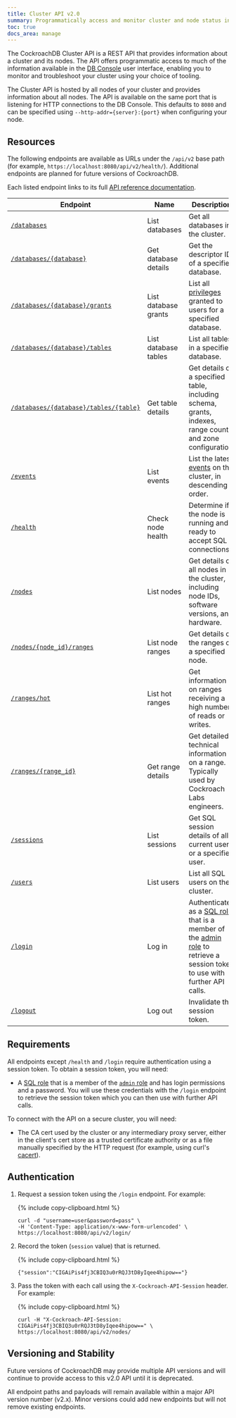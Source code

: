 ```yaml
---
title: Cluster API v2.0
summary: Programmatically access and monitor cluster and node status information with a RESTful API.
toc: true
docs_area: manage
---
```


The CockroachDB Cluster API is a REST API that provides information about a cluster and its nodes. The API offers programmatic access to much of the information available in the [DB Console](ui-overview.html) user interface, enabling you to monitor and troubleshoot your cluster using your choice of tooling.

The Cluster API is hosted by all nodes of your cluster and provides information about all nodes. The API is available on the same port that is listening for HTTP connections to the DB Console. This defaults to `8080` and can be specified using `--http-addr={server}:{port}` when configuring your node.

## Resources

The following endpoints are available as URLs under the `/api/v2` base path (for example, `https://localhost:8080/api/v2/health/`). Additional endpoints are planned for future versions of CockroachDB.

Each listed endpoint links to its full [API reference documentation](https://cockroachlabs.com/docs/api/cluster/v2.html).

Endpoint | Name | Description
--- | --- | ---
[`/databases`](https://cockroachlabs.com/docs/api/cluster/v2.html#operation/listDatabases) | List databases | Get all databases in the cluster.
[`/databases/{database}`](https://cockroachlabs.com/docs/api/cluster/v2.html#operation/databaseDetails) | Get database details | Get the descriptor ID of a specified database.
[`/databases/{database}/grants`](https://cockroachlabs.com/docs/api/cluster/v2.html#operation/databaseGrants) | List database grants | List all [privileges](authorization.html#assign-privileges) granted to users for a specified database.
[`/databases/{database}/tables`](https://cockroachlabs.com/docs/api/cluster/v2.html#operation/databaseTables) | List database tables | List all tables in a specified database.
[`/databases/{database}/tables/{table}`](https://cockroachlabs.com/docs/api/cluster/v2.html#operation/tableDetails) | Get table details | Get details on a specified table, including schema, grants, indexes, range count, and zone configuration.
[`/events`](https://cockroachlabs.com/docs/api/cluster/v2.html#operation/listEvents) | List events | List the latest [events](eventlog.html) on the cluster, in descending order.
[`/health`](https://cockroachlabs.com/docs/api/cluster/v2.html#operation/health) | Check node health | Determine if the node is running and ready to accept SQL connections.
[`/nodes`](https://cockroachlabs.com/docs/api/cluster/v2.html#operation/listNodes) | List nodes | Get details on all nodes in the cluster, including node IDs, software versions, and hardware.
[`/nodes/{node_id}/ranges`](https://cockroachlabs.com/docs/api/cluster/v2.html#operation/listNodeRanges) | List node ranges | Get details on the ranges on a specified node.
[`/ranges/hot`](https://cockroachlabs.com/docs/api/cluster/v2.html#operation/listHotRanges) | List hot ranges | Get information on ranges receiving a high number of reads or writes.
[`/ranges/{range_id}`](https://cockroachlabs.com/docs/api/cluster/v2.html#operation/listRange) | Get range details | Get detailed technical information on a range. Typically used by Cockroach Labs engineers.
[`/sessions`](https://cockroachlabs.com/docs/api/cluster/v2.html#operation/listSessions) | List sessions | Get SQL session details of all current users or a specified user.
[`/users`](https://cockroachlabs.com/docs/api/cluster/v2.html#operation/listUsers) | List users | List all SQL users on the cluster.
[`/login`](https://cockroachlabs.com/docs/api/cluster/v2.html#operation/login) | Log in | Authenticate as a [SQL role](create-role.html#create-a-role-that-can-log-in-to-the-database) that is a member of the [admin role](authorization.html#admin-role) to retrieve a session token to use with further API calls.
[`/logout`](https://cockroachlabs.com/docs/api/cluster/v2.html#operation/logout) | Log out | Invalidate the session token.

## Requirements

All endpoints except `/health` and `/login` require authentication using a session token. To obtain a session token, you will need:

* A [SQL role](create-role.html) that is a member of the [`admin` role](authorization.html#admin-role) and has login permissions and a password. You will use these credentials with the `/login` endpoint to retrieve the session token which you can then use with further API calls.

To connect with the API on a secure cluster, you will need:

* The CA cert used by the cluster or any intermediary proxy server, either in the client's cert store as a trusted certificate authority or as a file manually specified by the HTTP request (for example, using curl's [cacert](https://curl.se/docs/manpage.html#--cacert)).  

## Authentication

1. Request a session token using the `/login` endpoint. For example:

    {%  include copy-clipboard.html %}
    ~~~ shell
    curl -d "username=user&password=pass" \
    -H 'Content-Type: application/x-www-form-urlencoded' \
    https://localhost:8080/api/v2/login/
    ~~~

2. Record the token (`session` value) that is returned.

    {%  include copy-clipboard.html %}
    ~~~ shell
    {"session":"CIGAiPis4fj3CBIQ3u0rRQJ3tD8yIqee4hipow=="}
    ~~~

3. Pass the token with each call using the `X-Cockroach-API-Session` header. For example:

    {%  include copy-clipboard.html %}
    ~~~ shell
    curl -H "X-Cockroach-API-Session: CIGAiPis4fj3CBIQ3u0rRQJ3tD8yIqee4hipow==" \
    https://localhost:8080/api/v2/nodes/
    ~~~

## Versioning and Stability

Future versions of CockroachDB may provide multiple API versions and will continue to provide access to this v2.0 API until it is deprecated.

All endpoint paths and payloads will remain available within a major API version number (v2.x). Minor versions could add new endpoints but will not remove existing endpoints.
